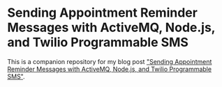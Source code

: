 # Sending Appointment Reminder Messages with ActiveMQ, Node.js, and Twilio Programmable SMS

This is a companion repository for my blog post ["Sending Appointment Reminder Messages with ActiveMQ, Node.js, and Twilio Programmable SMS"](https://www.twilio.com/blog/sending-appointment-reminder-messages-activemq-node-js-twilio-sms).


